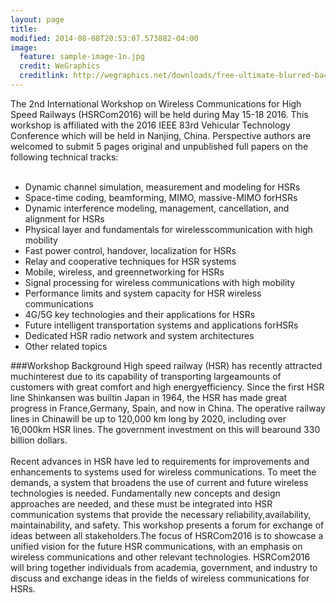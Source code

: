 ```yaml
---
layout: page
title: 
modified: 2014-08-08T20:53:07.573882-04:00
image:
  feature: sample-image-1n.jpg
  credit: WeGraphics
  creditlink: http://wegraphics.net/downloads/free-ultimate-blurred-background-pack/
---
```


The 2nd International Workshop on Wireless Communications for High Speed Railways (HSRCom2016) will be held during May 15-18 2016. This workshop is affiliated with the 2016 IEEE 83rd Vehicular Technology Conference which will be held in Nanjing, China. Perspective authors are welcomed to submit 5 pages original and unpublished full papers on the following technical tracks:<br><br>
- Dynamic channel simulation, measurement and modeling for HSRs<br>
-	Space-time coding, beamforming, MIMO, massive-MIMO forHSRs<br>
-	Dynamic interference modeling, management, cancellation, and alignment for HSRs<br>
-	Physical layer and fundamentals for wirelesscommunication with high mobility<br>
-	Fast power control, handover, localization for HSRs<br>
-	Relay and cooperative techniques for HSR systems<br>
-	Mobile, wireless, and greennetworking for HSRs<br>
-	Signal processing for wireless communications with high mobility<br>
-	Performance limits and system capacity for HSR wireless communications<br>
-	4G/5G key technologies and their applications for HSRs<br>
-	Future intelligent transportation systems and applications forHSRs<br>
-	Dedicated HSR radio network and system architectures<br>
-	Other related topics<br>

###Workshop Background
High speed railway (HSR) has recently attracted muchinterest due to its capability of transporting largeamounts of customers with great comfort and high energyefficiency. Since the first HSR line Shinkansen was builtin Japan in 1964, the HSR has made great progress in France,Germany, Spain, and now in China. The operative railway lines in Chinawill be up to 120,000 km long by 2020, including over 16,000km HSR lines. The government investment on this will bearound 330 billion dollars.<br><br>Recent advances in HSR have led to requirements for improvements and enhancements to systems used for wireless communications. To meet the demands, a system that broadens the use of current and future wireless technologies is needed. Fundamentally new concepts and design approaches are needed, and these must be integrated into HSR communication systems that provide the necessary reliability,availability, maintainability, and safety. This workshop presents a forum for exchange of ideas between all stakeholders.The focus of HSRCom2016 is to showcase a unified vision for the future HSR communications, with an emphasis on wireless communications and other relevant technologies. HSRCom2016 will bring together individuals from academia, government, and industry to discuss and exchange ideas in the fields of wireless communications for HSRs.
